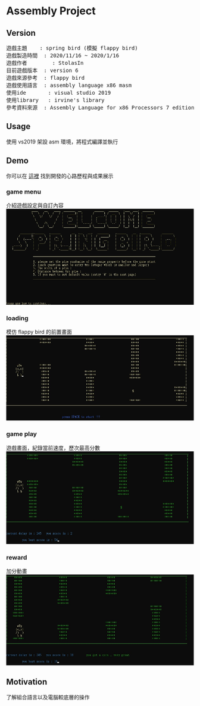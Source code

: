 # Assembly Project

## Version ##
<pre>
遊戲主題 	: spring bird (模擬 flappy bird)
遊戲製造時間	: 2020/11/16 ~ 2020/1/16
遊戲作者		: StolasIn
目前遊戲版本	: version 6 
遊戲來源參考	: flappy bird
遊戲使用語言	: assembly language x86 masm
使用ide 		: visual studio 2019
使用library 	: irvine's library
參考資料來源 	: Assembly Language for x86 Processors 7 edition / Irvine
</pre>

## Usage ##
使用 vs2019 架設 asm 環境，將程式編譯並執行

## Demo ##
你可以在 <a href = "https://stolasin.github.io/project-display/assembly.html">這裡</a> 找到開發的心路歷程與成果展示

### game menu ###
介紹遊戲設定與自訂內容
![](/images/menu.jpg)

### loading ###
模仿 flappy bird 的前置畫面
![](/images/open.jpg)

### game play ###
遊戲畫面，紀錄當前速度，歷次最高分數
![](/images/gameplay.jpg)

### reward ###
加分動畫
![](/images/reward.jpg)

## Motivation ##
了解組合語言以及電腦較底層的操作